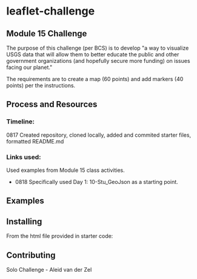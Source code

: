 # leaflet-challenge
## Module 15 Challenge  

The purpose of this challenge (per BCS) is to develop "a way to visualize USGS data that will allow them to better educate the public and other government organizations (and hopefully secure more funding) on issues facing our planet."

The requirements are to create a map (60 points) and add markers (40 points) per the instructions.  

## Process and Resources
### Timeline:  
0817  Created repository, cloned locally, added and commited starter files, formatted README.md

### Links used:
Used examples from Module 15 class activities.
* 0818 Specifically used Day 1: 10-Stu_GeoJson as a starting point.

## Examples


## Installing
From the html file provided in starter code:

## Contributing
Solo Challenge - Aleid van der Zel
